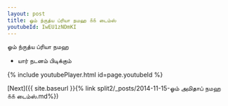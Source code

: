 ```yaml
---
layout: post
title: ஓம் ந்ருத்ய ப்ரியா நமஹ ௧௧ டைம்ஸ்
youtubeId: IwEU1zNDmKI
---
```

 
 
 ஓம் ந்ருத்ய ப்ரியா நமஹ  
 
 -  யார் நடனம் பிடிக்கும் 
 
  
 
  
 
 
 
 
 
 


{% include youtubePlayer.html id=page.youtubeId %}
 
[Next]({{ site.baseurl }}{% link  split2/_posts/2014-11-15-ஓம் அமிதாப் நமஹ ௧௧ டைம்ஸ்.md%})
 
